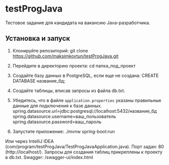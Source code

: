 # testProgJava
Тестовое задание для кандидата на вакансию Java-разработчика.

## Установка и запуск
1. Клонируйте репозиторий:
   git clone https://github.com/maksimkovtun/testProgJava.git

2. Перейдите в директорию проекта:
   cd папка_под_проект

3. Создайте базу данных в PostgreSQL, если еще не создана:
   CREATE DATABASE название_бд;

4. Создайте таблицы, вписав запросы из файла db.txt.

5. Убедитесь, что в файле `application.properties` указаны правильные данные для подключения к базе данных.
   spring.datasource.url=jdbc:postgresql://localhost:5432/название_бд
   spring.datasource.username=ваш_пользователь
   spring.datasource.password=ваш_пароль

6. Запустите приложение:
   ./mvnw spring-boot:run

Или через IntelliJ IDEA (com/program/testProgJava/TestProgJavaApplication.java).
Порт задан: 80 (http://localhost/).
Запросы для создания таблиц прикреплены к проекту в db.txt.
Swagger: /swagger-ui/index.html
